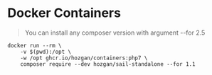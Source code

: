 # Docker Containers

> You can install any composer version with argument --for 2.5

```shell
docker run --rm \
    -v $(pwd):/opt \
    -w /opt ghcr.io/hozgan/containers:php7 \
    composer require --dev hozgan/sail-standalone --for 1.1
```
